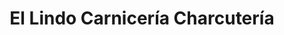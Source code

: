 ---
title: "El Lindo Carnicería Charcutería"
url: /cartagena/el-lindo-carniceria-charcuteria/
shop: carnicero
---